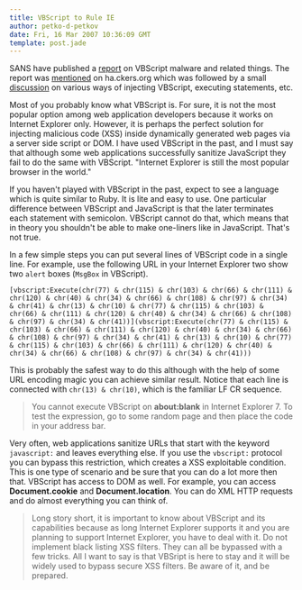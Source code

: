 ```yaml
---
title: VBScript to Rule IE
author: petko-d-petkov
date: Fri, 16 Mar 2007 10:36:09 GMT
template: post.jade
---
```


SANS have published a [report](http://isc.sans.org/diary.html?storyid=2397) on VBScript malware and related things. The report was [mentioned](http://ha.ckers.org/blog/20070315/javascript-xss-is-conduit-for-viruses/)  on ha.ckers.org which was followed by a small [discussion](http://ha.ckers.org/blog/20070315/javascript-xss-is-conduit-for-viruses/#comments) on various ways of injecting VBScript, executing statements, etc.

Most of you probably know what VBScript is. For sure, it is not the most popular option among web application developers because it works on Internet Explorer only. However, it is perhaps the perfect solution for injecting malicious code (XSS) inside dynamically generated web pages via a server side script or DOM. I have used VBScript in the past, and I must say that although some web applications successfully sanitize JavaScript they fail to do the same with VBScript. "Internet Explorer is still the most popular browser in the world."

If you haven't played with VBScript in the past, expect to see a language which is quite similar to Ruby. It is lite and easy to use. One particular difference between VBScript and JavaScript is that the later terminates each statement with semicolon. VBScript cannot do that, which means that in theory you shouldn't be able to make one-liners like in JavaScript. That's not true.

In a few simple steps you can put several lines of VBScript code in a single line. For example, use the following URL in your Internet Explorer two show two `alert` boxes (`MsgBox` in VBScript).

```visualbasic
[vbscript:Execute(chr(77) & chr(115) & chr(103) & chr(66) & chr(111) & chr(120) & chr(40) & chr(34) & chr(66) & chr(108) & chr(97) & chr(34) & chr(41) & chr(13) & chr(10) & chr(77) & chr(115) & chr(103) & chr(66) & chr(111) & chr(120) & chr(40) & chr(34) & chr(66) & chr(108) & chr(97) & chr(34) & chr(41))](vbscript:Execute(chr(77) & chr(115) & chr(103) & chr(66) & chr(111) & chr(120) & chr(40) & chr(34) & chr(66) & chr(108) & chr(97) & chr(34) & chr(41) & chr(13) & chr(10) & chr(77) & chr(115) & chr(103) & chr(66) & chr(111) & chr(120) & chr(40) & chr(34) & chr(66) & chr(108) & chr(97) & chr(34) & chr(41)))
```

This is probably the safest way to do this although with the help of some URL encoding magic you can achieve similar result. Notice that each line is connected with `chr(13) & chr(10)`, which is the familiar LF CR sequence.

> You cannot execute VBScript on **about:blank** in Internet Explorer 7. To test the expression, go to some random page and then place the code in your address bar.

Very often, web applications sanitize URLs that start with the keyword `javascript:` and leaves everything else. If you use the `vbscript:` protocol you can bypass this restriction, which creates a XSS exploitable condition. This is one type of scenario and be sure that you can do a lot more then that. VBScript has access to DOM as well. For example, you can access **Document.cookie** and **Document.location**. You can do XML HTTP requests and do almost everything you can think of.

> Long story short, it is important to know about VBScript and its capabilities because as long Internet Explorer supports it and you are planning to support Internet Explorer, you have to deal with it. Do not implement black listing XSS filters. They can all be bypassed with a few tricks. All I want to say is that VBSript is here to stay and it will be widely used to bypass secure XSS filters. Be aware of it, and be prepared.
